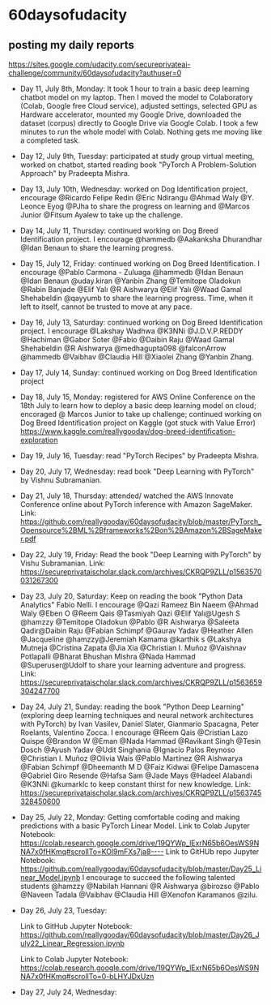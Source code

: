 # 60daysofudacity

## posting my daily reports

https://sites.google.com/udacity.com/secureprivateai-challenge/community/60daysofudacity?authuser=0


- Day 11, July 8th, Monday:  It took 1 hour to train a basic deep learning chatbot model on my laptop. Then I moved the model to Colaboratory (Colab, Google free Cloud service), adjusted settings, selected GPU as Hardware accelerator, mounted my Google Drive, downloaded the dataset (corpus) directly to Google Drive via Google Colab. I took a few minutes to run the whole model with Colab. Nothing gets me moving like a completed task.


- Day 12, July 9th, Tuesday: participated at study group virtual meeting, worked on chatbot, started reading book "PyTorch A Problem-Solution Approach" by Pradeepta Mishra.


- Day 13, July 10th, Wednesday: worked on Dog Identification project, encourage @Ricardo Felipe Redin @Eric Ndirangu @Ahmad Waly @Y. Leonce Eyog  @PJha to share the progress on learning and @Marcos Junior @Fitsum Ayalew to take up the challenge.


- Day 14, July 11, Thursday: continued working on Dog Breed Identification project. I encourage @hammedb @Aakanksha Dhurandhar @Idan Benaun to share the learning progress.


- Day 15, July 12, Friday: continued working on Dog Breed Identification. I encourage @Pablo Carmona - Zuluaga @hammedb @Idan Benaun @Idan Benaun @uday.kiran @Yanbin Zhang @Temitope Oladokun @Rabin Banjade @Elif Yalı @R Aishwarya @Elif Yalı @Waad Gamal Shehabeldin @qayyumb to share the learning progress. Time, when it left to itself, cannot be trusted to move at any pace.


- Day 16, July 13, Saturday: continued working on Dog Breed Identification project. I encourage @Lakshay Wadhwa @K3NNi @J.D.V.P.REDDY @Hachiman @Gabor Soter @Fabio @Daibin Raju @Waad Gamal Shehabeldin @R Aishwarya @medhagupta098 @falconArrow @hammedb @Vaibhav @Claudia Hill @Xiaolei Zhang @Yanbin Zhang.

- Day 17, July 14, Sunday: continued working on Dog Breed Identification project

- Day 18, July 15, Monday: registered for AWS Online Conference on the 18th July to learn how to deploy a basic deep learning model on cloud; encoraged @ Marcos Junior to take up challenge; continued working on Dog Breed Identification project on Kaggle (got stuck with Value Error) https://www.kaggle.com/reallygooday/dog-breed-identification-exploration

- Day 19, July 16, Tuesday: read "PyTorch Recipes" by Pradeepta Mishra.

- Day 20, July 17, Wednesday: read book "Deep Learning with PyTorch" by Vishnu Subramanian.

- Day 21, July 18, Thursday: attended/ watched the AWS Innovate Conference online about PyTorch inference with Amazon SageMaker.
Link: https://github.com/reallygooday/60daysofudacity/blob/master/PyTorch_Opensource%2BML%2Bframeworks%2Bon%2BAmazon%2BSageMaker.pdf


- Day 22, July 19, Friday: Read the book "Deep Learning with PyTorch" by Vishu Subramanian.
Link: https://secureprivataischolar.slack.com/archives/CKRQP9ZLL/p1563570031267300


- Day 23, July 20, Saturday: Keep on reading the book "Python Data Analytics" Fabio Nelli.
I encourage @Qazi Rameez Bin Naeem @Ahmad Waly @Eben O @Reem Qais @Tasmiyah Qazi @Elif Yalı@Ugesh S @hamzzy @Temitope Oladokun @Pablo @R Aishwarya @Saleeta Qadir@Daibin Raju @Fabian Schimpf @Gaurav Yadav @Heather Allen @Jacqueline @hamzzy@Jeremiah Kamama @karthik s @Lakshya Mutneja @Cristina Zapata @Jia Xia @Christian I. Muñoz @Vaishnav Potlapalli @Bharat Bhushan Mishra @Nada Hammad @Superuser@Udolf to share your learning adventure and progress.
Link: https://secureprivataischolar.slack.com/archives/CKRQP9ZLL/p1563659304247700


- Day 24, July 21, Sunday:  reading the book "Python Deep Learning" (exploring deep learning techniques and neural network architectures with PyTorch)
by Ivan Vasilev, Daniel Slater, Gianmario Spacagna, Peter Roelants, Valentino Zocca.
I encourage @Reem Qais @Cristian Lazo Quispe @Brandon W @Eman @Nada Hammad @Ravikant Singh @Tesin Dosch @Ayush Yadav @Udit Singhania @Ignacio Palos Reynoso @Christian I. Muñoz @Olivia Wais @Pablo Martínez @R Aishwarya @Fabian Schimpf @Dheemanth M D @Faiz Kidwai @Felipe Damascena @Gabriel Giro Resende @Hafsa Sam @Jade Mays @Hadeel Alabandi @K3NNi @kumarklc to keep constant thirst for new knowledge.
Link: https://secureprivataischolar.slack.com/archives/CKRQP9ZLL/p1563745328450600


- Day 25, July 22, Monday:                                                                                                         Getting comfortable coding and making predictions with a basic PyTorch Linear Model. 
Link to Colab Jupyter Notebook:
https://colab.research.google.com/drive/19QYWp_lExrN65b6OesWS9NNA7x0fHKmq#scrollTo=KOl9mFXs7ja8----
Link to GitHUb repo Jupyter Notebook: 
https://github.com/reallygooday/60daysofudacity/blob/master/Day25_Linear_Model.ipynb
I encourage to succeed the following talented students @hamzzy @Nabilah Hannani @R Aishwarya @birozso @Pablo @Naveen Tadala @Vaibhav @Claudia Hill @Xenofon Karamanos @zilu.

- Day 26, July 23, Tuesday:  

  Link to GitHub Jupyter Notebook: https://github.com/reallygooday/60daysofudacity/blob/master/Day26_July22_Linear_Regression.ipynb  

  Link to Colab Jupyter Notebook:  https://colab.research.google.com/drive/19QYWp_lExrN65b6OesWS9NNA7x0fHKmq#scrollTo=0-bLHYJDxUzn




- Day 27, July 24, Wednesday:  



